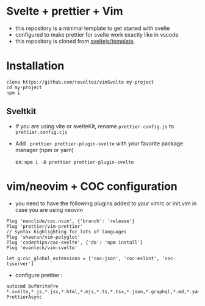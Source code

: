 # Svelte + prettier + Vim

-   this repository is a minimal template to get started with svelte
-   configured to make prettier for svelte work exactly like in vscode
-   this repository is cloned from [sveltejs/template](https://github.com/sveltejs/template).

# Installation

```
clone https://github.com/revoltez/vimSvelte my-project
cd my-project
npm i
```
## Sveltkit
- If you are using vite or svelteKit, rename `prettier.config.js` to `prettier.config.cjs`
- Add ` prettier prettier-plugin-svelte` with your favorite package manager (npm or yarn) 

    ex: `npm i -D prettier prettier-plugin-svelte`

# vim/neovim + COC configuration

-   you need to have the following plugins added to your vimrc or init.vim in case you are using neovim

```
Plug 'neoclide/coc.nvim', {'branch': 'release'}
Plug 'prettier/vim-prettier'
// syntax highlighting for lots of languages
Plug 'sheerun/vim-polyglot'
Plug 'codechips/coc-svelte', {'do': 'npm install'}
Plug 'evanleck/vim-svelte'

let g:coc_global_extensions = ['coc-json', 'coc-eslint', 'coc-tsserver']
```

-   configure prettier :

```
autocmd BufWritePre *.svelte,*.js,*.jsx,*.html,*.mjs,*.ts,*.tsx,*.json,*.graphql,*.md,*.yaml, PrettierAsync

```
